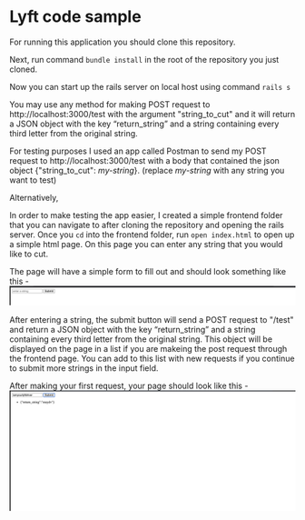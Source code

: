 # Lyft code sample

For running this application you should clone this repository. 

Next, run command `bundle install` in the root of the repository you just cloned.

Now you can start up the rails server on local host using command `rails s`


You may use any method for making POST request to http://localhost:3000/test with the argument "string_to_cut" and it will return a JSON object with the key “return_string” and a string containing every third letter from the original string. 

For testing purposes I used an app called Postman to send my POST request to http://localhost:3000/test with a body that contained the json object {"string_to_cut": *my-string*}. (replace *my-string* with any string you want to test)

Alternatively,

In order to make testing the app easier, I created a simple frontend folder that you can navigate to after cloning the repository and opening the rails server. Once you `cd` into the frontend folder, run `open index.html` to open up a simple html page. On this page you can enter any string that you would like to cut. 

The page will have a simple form to fill out and should look something like this -
![Alt text](lyft-sample-before-test.png?raw=true)

After entering a string, the submit button will send a POST request to "/test" and return a JSON object with the key “return_string” and a string containing every third letter from the original string. This object will be displayed on the page in a list if you are makeing the post request through the frontend page. You can add to this list with new requests if you continue to submit more strings in the input field.

After making your first request, your page should look like this -
![Alt text](lyft-sample-string-test.png?raw=true)